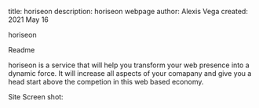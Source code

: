 title: horiseon
description: horiseon webpage
author: Alexis Vega
created: 2021 May 16


horiseon

Readme

horiseon is a service that will help you transform your web presence into a dynamic force. It will increase all aspects of your comapany and give you a head start above the competion in this web based economy.

Site Screen shot: 